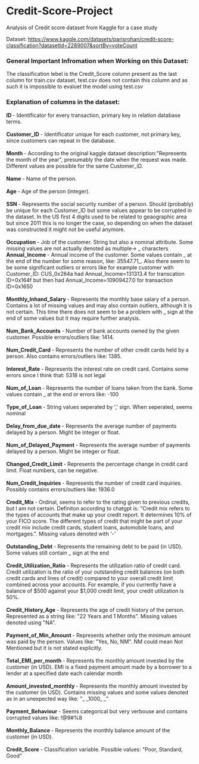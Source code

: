 # Credit-Score-Project
Analysis of Credit score dataset from Kaggle for a case study

Dataset: https://www.kaggle.com/datasets/parisrohan/credit-score-classification?datasetId=2289007&sortBy=voteCount

### General Important Infromation when Working on this Dataset:

The classification lebel is the Credit_Score column present as the last column for train.csv dataset,
test.csv does not contain this column and as such it is impossible to evaluet the model using test.csv

### Explanation of columns in the dataset:

<b> ID </b> - Identificator for every transaction, primary key in relation database terms. <br> <br>
<b> Customer_ID </b> - Identificator unique for each customer, not primary key, since customers can repeat in the database. <br> <br>
<b> Month </b> - According to the original kaggle dataset description:"Represents the month of the year", presumably the date when the request was made. Different values are possible for the same Customer_iD. <br> <br>
<b> Name </b> - Name of the person. <br> <br>
<b> Age </b> - Age of the person (integer). <br> <br>
<b> SSN </b> - Represents the social security number of a person. Should (probably) be unique for each Customer_ID but some values appear to be corrupted in the dataset. In the US first 4 digits used to be related to geaographic area but since 2011 this is no longer the case, so depending on when the dataset was constructed it might not be useful anymore.<br> <br>
<b> Occupation </b> - Job of the customer. String but also a nominal attribute. Some missing values are not actually denoted as multiple-> _ characters  <br>
<b> Annual_Income </b> - Annual income of the customer. Some values contain _ at the end of the number for some reason, like: 35547.71_. Also there seem to be some significant outliers or errors like for example customer with Customer_ID: CUS_0x284a had Annual_Income=131313.4 for transcation ID=0x164f but then had Annual_Income=10909427.0 for transaction ID=0x1650 <br> <br>
<b> Monthly_Inhand_Salary </b> - Represents the monthly base salary of a person. Contains a lot of missing values and may also contain outliers, although it is not certain. This time there does not seem to be a problem with _ sign at the end of some values but it may require further analysis. <br> <br>
<b> Num_Bank_Accounts </b> - Number of bank accounts owned by the given customer. Possible errors/outliers like: 1414. <br> <br>
<b> Num_Credit_Card </b> - Represents the number of other credit cards held by a person. Also contains errors/outliers like: 1385. <br> <br>
<b> Interest_Rate </b> - Represents the interest rate on credit card. Contains some errors since I think that: 5318 is not legal <br> <br>
<b> Num_of_Loan </b> - Represents the number of loans taken from the bank. Some values contain _ at the end or errors like: -100 <br> <br>
<b> Type_of_Loan </b> - String values seperated by ',' sign. When seperated, seems nominal <br> <br>
<b> Delay_from_due_date </b> - Represents the average number of payments delayed by a person. Might be integer or float. <br> <br>
<b> Num_of_Delayed_Payment </b> - Represents the average number of payments delayed by a person. Might be integer or float. <br> <br>
<b> Changed_Credit_Limit </b> - Represents the percentage change in credit card limit. Float numbers, can be negative. <br> <br>
<b> Num_Credit_Inquiries </b> - Represents the number of credit card inquiries. Possibly contains errors/outliers like: 1936.0 <br> <br>
<b> Credit_Mix </b> - Ordinal, seems to refer to the rating given to previous credits, but I am not certain. Definiton according to chatgpt is: "Credit mix refers to the types of accounts that make up your credit report. It determines 10% of your FICO score. The different types of credit that might be part of your credit mix include credit cards, student loans, automobile loans, and mortgages.". Missing values denoted with '-' <br> <br>
<b> Outstanding_Debt </b> - Represents the remaining debt to be paid (in USD). Some values still contain _ sign at the end <br> <br>
<b> Credit_Utilization_Ratio </b> - Represents the utilization ratio of credit card. Credit utilization is the ratio of your outstanding credit balances (on both credit cards and lines of credit) compared to your overall credit limit combined across your accounts. For example, if you currently have a balance of $500 against your $1,000 credit limit, your credit utilization is 50%. <br> <br>
<b> Credit_History_Age </b> - Represents the age of credit history of the person. Represented as a string like: "22 Years and 1 Months". Missing values denoted using "NA". <br> <br>
<b> Payment_of_Min_Amount </b> - Represents whether only the minimum amount was paid by the person. Values like: "Yes, No, NM". NM could mean Not Mentioned but it is not stated explicitly. <br> <br>
<b> Total_EMI_per_month </b> - Represents the monthly amount invested by the customer (in USD). EMI is a fixed payment amount made by a borrower to a lender at a specified date each calendar month <br> <br>
<b> Amount_invested_monthly </b> - Represents the monthly amount invested by the customer (in USD). Contains missing values and some values denoted as in an unexpected way like: "\_ \_1000\_ \_" <br> <br>
<b> Payment_Behaviour </b> - Seems categorical but very verbouse and contains corrupted values like: !@9#%8 <br> <br>
<b> Monthly_Balance </b> - Represents the monthly balance amount of the customer (in USD). <br> <br>
<b> Credit_Score </b> - Classification variable. Possible values: "Poor, Standard, Good" <br> <br>
